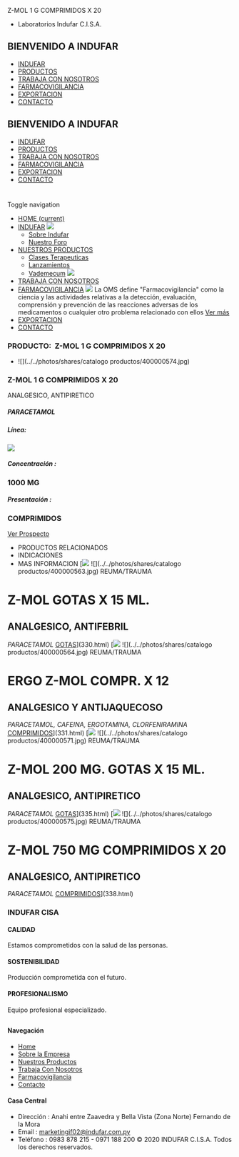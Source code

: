 Z-MOL 1 G COMPRIMIDOS X 20
- Laboratorios Indufar C.I.S.A.
## BIENVENIDO A INDUFAR
* [INDUFAR](337.html#)
* [PRODUCTOS](337.html#)
* [TRABAJA CON NOSOTROS](337.html#)
* [FARMACOVIGILANCIA](337.html#)
* [EXPORTACION](337.html#)
* [CONTACTO](337.html#)
## BIENVENIDO A INDUFAR
* [INDUFAR](../../index.html)
* [PRODUCTOS](../../productos.html)
* [TRABAJA CON NOSOTROS](../../trabaja_con_nosotros.html)
* [FARMACOVIGILANCIA](../../farmacovigilancia.html)
* [EXPORTACION](../../exportacion.html)
* [CONTACTO](../../contacto.html)
# 
Toggle navigation
* [HOME (current)](../../index.html)
* [INDUFAR](337.html#) 
  [![ ](../../photos/shares/Sistema/Menu/indufar_menul.jpg)](../../institucional.html)
  - [Sobre Indufar](../../institucional.html)
  - [Nuestro Foro](../../blog.html)
* [NUESTROS PRODUCTOS](337.html#) 
  - [Clases Terapeuticas](../clases_terapeuticas.html)
  - [Lanzamientos](../lanzamientos.html)
  - [Vademecum](../../productos.html)
  [![ ](../../photos/shares/Sistema/Menu/productos.png)](../../productos.html)
* [TRABAJA CON NOSOTROS](../../trabaja_con_nosotros.html)
* [FARMACOVIGILANCIA](337.html#) 
  [![ ](../../photos/shares/Sistema/Menu/TUBOS.png)](../../farmacovigilancia.html)
  La OMS define "Farmacovigilancia" como la ciencia y las actividades relativas a la detección, evaluación, comprensión y prevención de las reacciones adversas de los medicamentos o cualquier otro problema relacionado con ellos
  [Ver más](../../farmacovigilancia.html)
* [EXPORTACION](../../exportacion.html)
* [CONTACTO](../../contacto.html)
### PRODUCTO:  Z-MOL 1 G COMPRIMIDOS X 20
* ![](../../photos/shares/catalogo productos/400000574.jpg)
### **Z-MOL 1 G COMPRIMIDOS X 20**
ANALGESICO, ANTIPIRETICO
##### **PARACETAMOL**
##### **Línea:**
[![](../../photos/shares/Laboratorios/lab_medical.png)](../linea/2.html)
##### **Concentración :**
### 1000 MG
##### **Presentación :**
### COMPRIMIDOS
[Ver Prospecto](https://www.indufar.com.py/files/shares/prospectos/400000574.pdf)
* PRODUCTOS RELACIONADOS
* INDICACIONES
* MAS INFORMACION
[![](../../photos/shares/Laboratorios/lab_medical.png)
![](../../photos/shares/catalogo productos/400000563.jpg)
REUMA/TRAUMA
# Z-MOL GOTAS X 15 ML.
## ANALGESICO, ANTIFEBRIL
*PARACETAMOL*
[GOTAS](337.html#)](330.html)
[![](../../photos/shares/Laboratorios/lab_medical.png)
![](../../photos/shares/catalogo productos/400000564.jpg)
REUMA/TRAUMA
# ERGO Z-MOL COMPR. X 12
## ANALGESICO Y ANTIJAQUECOSO
*PARACETAMOL, CAFEINA, ERGOTAMINA, CLORFENIRAMINA*
[COMPRIMIDOS](337.html#)](331.html)
[![](../../photos/shares/Laboratorios/lab_medical.png)
![](../../photos/shares/catalogo productos/400000571.jpg)
REUMA/TRAUMA
# Z-MOL 200 MG. GOTAS X 15 ML.
## ANALGESICO, ANTIPIRETICO
*PARACETAMOL*
[GOTAS](337.html#)](335.html)
[![](../../photos/shares/Laboratorios/lab_medical.png)
![](../../photos/shares/catalogo productos/400000575.jpg)
REUMA/TRAUMA
# Z-MOL 750 MG COMPRIMIDOS X 20
## ANALGESICO, ANTIPIRETICO
*PARACETAMOL*
[COMPRIMIDOS](337.html#)](338.html)
### INDUFAR CISA
#### CALIDAD
Estamos comprometidos con la salud de las personas.
#### SOSTENIBILIDAD
Producción comprometida con el futuro.
#### PROFESIONALISMO
Equipo profesional especializado.
## 
#### Navegación
* [Home](../../index.html)
* [Sobre la Empresa](../../institucional.html)
* [Nuestros Productos](../../productos.html)
* [Trabaja Con Nosotros](../../trabaja_con_nosotros.html)
* [Farmacovigilancia](../../farmacovigilancia.html)
* [Contacto](../../contacto.html)
#### Casa Central
* Dirección : Anahi entre Zaavedra y Bella Vista (Zona Norte) Fernando de la Mora
* Email : [marketingif02@indufar.com.py](mailto:marketingif02@indufar.com.py)
* Teléfono : 0983 878 215 - 0971 188 200
© 2020 INDUFAR C.I.S.A. Todos los derechos reservados.